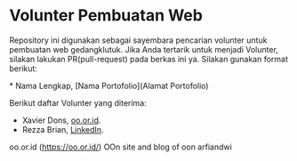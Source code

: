 # Volunter Pembuatan Web

Repository ini digunakan sebagai sayembara pencarian volunter untuk pembuatan web gedangklutuk. Jika Anda tertarik untuk menjadi Volunter, silakan lakukan PR(pull-request) pada berkas ini ya. Silakan gunakan format berikut:


\* Nama Lengkap, [Nama Portofolio](Alamat Portofolio)


Berikut daftar Volunter yang diterima:

* Xavier Dons, [oo.or.id](https://oo.or.id).
* Rezza Brian, [LinkedIn](https://linkedin.com/in/rezza/brian).

oo.or.id (https://oo.or.id/)
OOn
site and blog of oon arfiandwi
